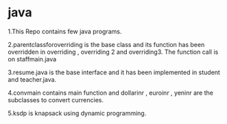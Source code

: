 # java
1.This Repo contains few java programs.

2.parentclassforoverriding is the base class  and its function has been overridden in overriding , overriding 2 and overriding3. The function call is on staffmain.java

3.resume.java is the base interface and it has been implemented in student and teacher.java.

4.convmain contains main function and dollarinr , euroinr , yeninr are the subclasses to convert currencies.

5.ksdp is knapsack using dynamic programming.
